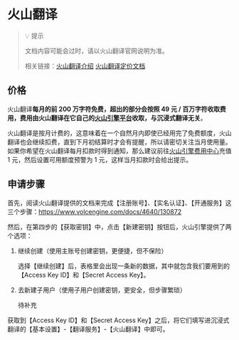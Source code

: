 # 火山翻译

> 💡 提示
> 
> 文档内容可能会过时，请以火山翻译官网说明为准。
> 
> 相关链接：[火山翻译介绍](https://www.volcengine.com/product/machine-translation) [火山翻译定价文档](https://www.volcengine.com/docs/4640/68515)

## 价格

火山翻译**每月的前 200 万字符免费，超出的部分会按照 49 元 / 百万字符收取费用，费用由火山翻译在它自己的[火山引擎平台](https://console.volcengine.com/translate/usage)收取，与沉浸式翻译无关**。

火山翻译是按月计费的，这意味着在一个自然月内即使已经用完了免费额度，火山翻译也会继续扣费，直到下月初结算时才会有提醒，所以请密切关注当月使用量。如果你希望在火山翻译每月扣款时得到通知，那么建议前往[火山引擎费用中心](https://console.volcengine.com/finance/account-overview/)充值 1 元，然后设置可用额度预警为 1 元，这样当月扣款时会给出提示。

## 申请步骤

首先，阅读火山翻译提供的文档来完成【注册账号】、【实名认证】、【开通服务】这三个步骤：https://www.volcengine.com/docs/4640/130872

然后，在第四步的【获取密钥】中，点击【新建密钥】按钮后，火山引擎提供了两个选项：

1. 继续创建（使用主账号创建密钥，更便捷，但不保险）
   
   选择【继续创建】后，表格里会出现一条新的数据，其中就包含我们要用到的【Access Key ID】和【Secret Access Key】。

2. 去新建子用户（使用子用户创建密钥，更安全，但步骤繁琐）

   待补充

获取到【Access Key ID】和【Secret Access Key】之后，将它们填写进沉浸式翻译的【基本设置】-【翻译服务】-【火山翻译】中即可。
